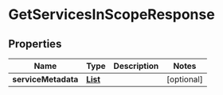 

# GetServicesInScopeResponse


## Properties

| Name | Type | Description | Notes |
|------------ | ------------- | ------------- | -------------|
|**serviceMetadata** | [**List**](List.md) |  |  [optional] |



